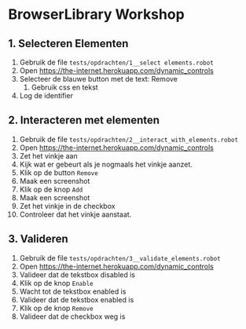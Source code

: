 # BrowserLibrary Workshop

## 1. Selecteren Elementen

1. Gebruik de file `tests/opdrachten/1__select elements.robot`
1. Open https://the-internet.herokuapp.com/dynamic_controls
1. Selecteer de blauwe button met de text: Remove
    1. Gebruik css en tekst
1. Log de identifier

## 2. Interacteren met elementen

1. Gebruik de file `tests/opdrachten/2__interact_with_elements.robot`
1. Open https://the-internet.herokuapp.com/dynamic_controls
1. Zet het vinkje aan
1. Kijk wat er gebeurt als je nogmaals het vinkje aanzet.
1. Klik op de button `Remove`
1. Maak een screenshot
1. Klik op de knop `Add`
1. Maak een screenshot
1. Zet het vinkje in de checkbox
1. Controleer dat het vinkje aanstaat.

## 3. Valideren

1. Gebruik de file `tests/opdrachten/3__validate_elements.robot`
1. Open https://the-internet.herokuapp.com/dynamic_controls
1. Valideer dat de tekstbox disabled is
1. Klik op de knop `Enable`
1. Wacht tot de tekstbox enabled is
1. Valideer dat de tekstbox enabled is
1. Klik op de knop `Remove`
1. Valideer dat de checkbox weg is
